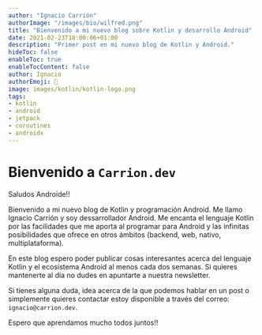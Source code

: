 ```yaml
---
author: "Ignacio Carrión"
authorImage: "/images/bio/wilfred.png"
title: "Bienvenido a mi nuevo blog sobre Kotlin y desarrollo Android"
date: 2021-02-23T10:00:06+01:00
description: "Primer post en mi nuevo blog de Kotlin y Android."
hideToc: false
enableToc: true
enableTocContent: false
author: Ignacio
authorEmoji: 🤖
image: images/kotlin/kotlin-logo.png
tags: 
- kotlin
- android
- jetpack
- coroutines
- androidx
---
```



# Bienvenido a `Carrion.dev`

Saludos Androide!!

Bienvenido a mi nuevo blog de Kotlin y programación Android. Me llamo Ignacio Carrión y soy dessarrollador Android. Me encanta el lenguaje Kotlin por las facilidades que me aporta al programar para Android y las infinitas posibilidades que ofrece en otros ámbitos (backend, web, nativo, multiplataforma). 

En este blog espero poder publicar cosas interesantes acerca del lenguaje Kotlin y el ecosistema Android al menos cada dos semanas. Si quieres mantenerte al día no dudes en apuntarte a nuestra newsletter.

Si tienes alguna duda, idea acerca de la que podemos hablar en un post o simplemente quieres contactar estoy disponible a través del correo: `ignacio@carrion.dev`.

Espero que aprendamos mucho todos juntos!!